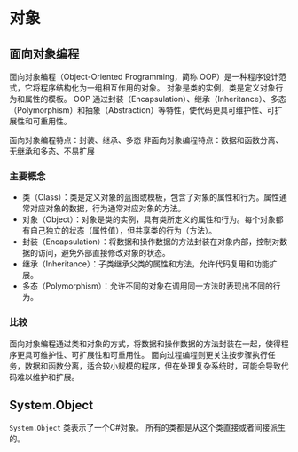 # 对象

## 面向对象编程

面向对象编程（Object-Oriented Programming，简称 OOP）是一种程序设计范式，它将程序结构化为一组相互作用的对象。
对象是类的实例，类是定义对象行为和属性的模板。
OOP 通过封装（Encapsulation）、继承（Inheritance）、多态（Polymorphism）和抽象（Abstraction）等特性，使代码更具可维护性、可扩展性和可重用性。

面向对象编程特点：封装、继承、多态
非面向对象编程特点：数据和函数分离、无继承和多态、不易扩展

### 主要概念

- 类（Class）：类是定义对象的蓝图或模板，包含了对象的属性和行为。属性通常对应对象的数据，行为通常对应对象的方法。
- 对象（Object）：对象是类的实例，具有类所定义的属性和行为。每个对象都有自己独立的状态（属性值），但共享类的行为（方法）。
- 封装（Encapsulation）：将数据和操作数据的方法封装在对象内部，控制对数据的访问，避免外部直接修改对象的状态。
- 继承（Inheritance）：子类继承父类的属性和方法，允许代码复用和功能扩展。
- 多态（Polymorphism）：允许不同的对象在调用同一方法时表现出不同的行为。

### 比较

面向对象编程通过类和对象的方式，将数据和操作数据的方法封装在一起，使得程序更具可维护性、可扩展性和可重用性。
面向过程编程则更关注按步骤执行任务，数据和函数分离，适合较小规模的程序，但在处理复杂系统时，可能会导致代码难以维护和扩展。

## System.Object

`System.Object` 类表示了一个C#对象。
所有的类都是从这个类直接或者间接派生的。
